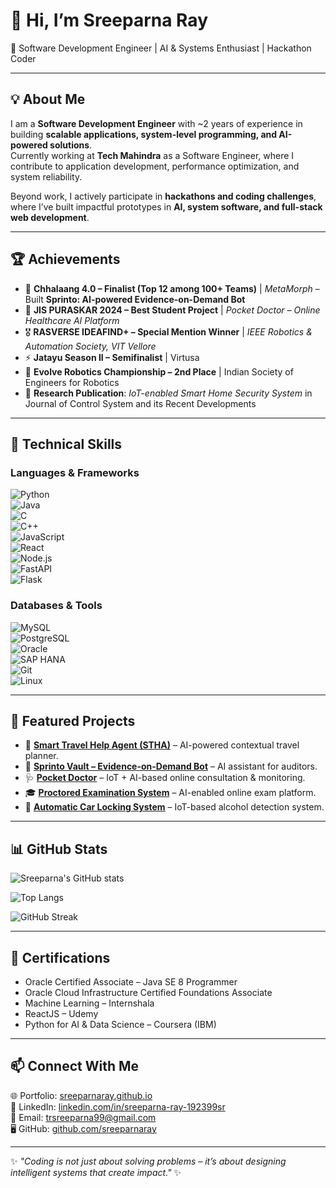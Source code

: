 

# 👋 Hi, I’m Sreeparna Ray  

🚀 Software Development Engineer | AI & Systems Enthusiast | Hackathon Coder  

---

## 💡 About Me  
I am a **Software Development Engineer** with ~2 years of experience in building **scalable applications, system-level programming, and AI-powered solutions**.  
Currently working at **Tech Mahindra** as a Software Engineer, where I contribute to application development, performance optimization, and system reliability.  

Beyond work, I actively participate in **hackathons and coding challenges**, where I’ve built impactful prototypes in **AI, system software, and full-stack web development**.  

---

## 🏆 Achievements  
- 🥇 **Chhalaang 4.0 – Finalist (Top 12 among 100+ Teams)** | *MetaMorph* – Built **Sprinto: AI-powered Evidence-on-Demand Bot**  
- 🏅 **JIS PURASKAR 2024 – Best Student Project** | *Pocket Doctor – Online Healthcare AI Platform*  
- 🎖️ **RASVERSE IDEAFIND+ – Special Mention Winner** | *IEEE Robotics & Automation Society, VIT Vellore*  
- ⚡ **Jatayu Season II – Semifinalist** | Virtusa  
- 🤖 **Evolve Robotics Championship – 2nd Place** | Indian Society of Engineers for Robotics  
- 📄 **Research Publication**: *IoT-enabled Smart Home Security System* in Journal of Control System and its Recent Developments  

---

## 🔧 Technical Skills  

### Languages & Frameworks  
![Python](https://img.shields.io/badge/Python-3776AB?style=for-the-badge&logo=python&logoColor=white)  
![Java](https://img.shields.io/badge/Java-ED8B00?style=for-the-badge&logo=openjdk&logoColor=white)  
![C](https://img.shields.io/badge/C-00599C?style=for-the-badge&logo=c&logoColor=white)  
![C++](https://img.shields.io/badge/C++-00599C?style=for-the-badge&logo=cplusplus&logoColor=white)  
![JavaScript](https://img.shields.io/badge/JavaScript-323330?style=for-the-badge&logo=javascript&logoColor=F7DF1E)  
![React](https://img.shields.io/badge/React-20232A?style=for-the-badge&logo=react&logoColor=61DAFB)  
![Node.js](https://img.shields.io/badge/Node.js-339933?style=for-the-badge&logo=nodedotjs&logoColor=white)  
![FastAPI](https://img.shields.io/badge/FastAPI-009688?style=for-the-badge&logo=fastapi&logoColor=white)  
![Flask](https://img.shields.io/badge/Flask-000000?style=for-the-badge&logo=flask&logoColor=white)  

### Databases & Tools  
![MySQL](https://img.shields.io/badge/MySQL-4479A1?style=for-the-badge&logo=mysql&logoColor=white)  
![PostgreSQL](https://img.shields.io/badge/PostgreSQL-316192?style=for-the-badge&logo=postgresql&logoColor=white)  
![Oracle](https://img.shields.io/badge/Oracle-F80000?style=for-the-badge&logo=oracle&logoColor=white)  
![SAP HANA](https://img.shields.io/badge/SAP-HANA-0FAAFF?style=for-the-badge&logo=sap&logoColor=white)  
![Git](https://img.shields.io/badge/Git-F05032?style=for-the-badge&logo=git&logoColor=white)  
![Linux](https://img.shields.io/badge/Linux-FCC624?style=for-the-badge&logo=linux&logoColor=black)  

---

## 📂 Featured Projects  
- 🧳 [**Smart Travel Help Agent (STHA)**](https://github.com/sreeparnaray/travel-agent-assistant) – AI-powered contextual travel planner.  
- 🤖 [**Sprinto Vault – Evidence-on-Demand Bot**](https://github.com/sreeparnaray/Chhalaang4.0-LadyDebugs-Sprinto-AI-powered_Evidence-on-Demand_Bot) – AI assistant for auditors.  
- 🩺 [**Pocket Doctor**](https://github.com/sreeparnaray/Pocket_Doctor_Online_Doctor_Consultation_and_Health_Monitoring_Set_up) – IoT + AI-based online consultation & monitoring.  
- 🎓 [**Proctored Examination System**](https://github.com/sreeparnaray/Proctored_Examination_System) – AI-enabled online exam platform.  
- 🚗 [**Automatic Car Locking System**](https://github.com/sreeparnaray/Automatic_Car_Locking_System_through_Alcohol_Detection) – IoT-based alcohol detection system.  

---

## 📊 GitHub Stats  
![Sreeparna's GitHub stats](https://github-readme-stats.vercel.app/api?username=sreeparnaray&show_icons=true&theme=radical)  

![Top Langs](https://github-readme-stats.vercel.app/api/top-langs/?username=sreeparnaray&layout=compact&theme=radical)  

![GitHub Streak](https://github-readme-streak-stats.herokuapp.com/?user=sreeparnaray&theme=radical)  

---

## 📜 Certifications  
- Oracle Certified Associate – Java SE 8 Programmer  
- Oracle Cloud Infrastructure Certified Foundations Associate  
- Machine Learning – Internshala  
- ReactJS – Udemy  
- Python for AI & Data Science – Coursera (IBM)  

---

## 📫 Connect With Me  
🌐 Portfolio: [sreeparnaray.github.io](https://sreeparnaray.github.io/)  
💼 LinkedIn: [linkedin.com/in/sreeparna-ray-192399sr](https://www.linkedin.com/in/sreeparna-ray-192399sr)  
📧 Email: trsreeparna99@gmail.com  
🖥️ GitHub: [github.com/sreeparnaray](https://github.com/sreeparnaray)  

---

✨ *"Coding is not just about solving problems – it’s about designing intelligent systems that create impact."* ✨  
